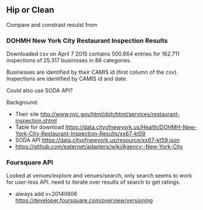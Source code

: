 ## Hip or Clean

Compare and constrast resulst from 

### DOHMH New York City Restaurant Inspection Results 

Downloaded csv on April 7 2015 contains 500.664 entries
for 162.711 inspections of 25.317 businisses in 86 categories.

Businesses are identified by their CAMIS id (first column of the csv).
Inspections are identified by CAMIS id and date.

Could also use SODA API?

Background:

  * Their site http://www.nyc.gov/html/doh/html/services/restaurant-inspection.shtml
  * Table for download https://data.cityofnewyork.us/Health/DOHMH-New-York-City-Restaurant-Inspection-Results/xx67-kt59
  * SODA API https://data.cityofnewyork.us/resource/xx67-kt59.json
  * https://github.com/eaternet/adapters/wiki/Agency:-New-York-City

### Foursquare API

Looked at venues/explore and venues/search, only search seems to work
for user-less API.  need to iterate over results of search to get ratings.

* always add v=20140806 https://developer.foursquare.com/overview/versioning
